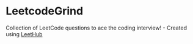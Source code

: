 # LeetcodeGrind
Collection of LeetCode questions to ace the coding interview! - Created using [LeetHub](https://github.com/QasimWani/LeetHub)
